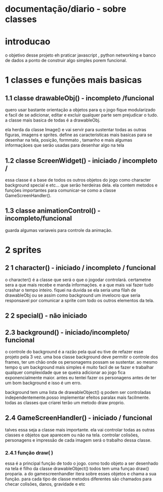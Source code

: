 # documentação/diario -  sobre classes

# introducao


o objetivo desse projeto eh praticar javascript , python networking e banco de dados a ponto de construir algo simples porem  funcional.


# 1 classes e funções mais basicas


## 1.1 classe drawableObj() - incompleto /funcional


quero usar bastante orientação a objetos para q o jogo fique modularizado e facil de se adicionar,
editar e excluir qualquer parte sem prejudicar o tudo. a classe mais basica de todas é a drawableObj.


ela herda da classe Image() e vai servir para sustentar todas as outras figuras, imagens e sprites. 
define as caracteristicas mais basicas para se desenhar na tela, posição, formmato , tamanho e mais
algumas informaçãoes que serão usadas para desenhar algo na tela


## 1.2 classe ScreenWidget() - iniciado / incompleto /


essa classe é a base de todos os outros objetos do jogo como character background special e etc... que serão herdeiras dela. ela contem metodos e funções importantes para comunicar-se como a classe GameScreenHandler().



## 1.3 classe animationControl() - incompleto/funcional


guarda algumas variaveis para controle da animação. 


# 2 sprites


## 2 1 character() - iniciado / incompleto / funcional

o character() é a classe que será o que o jogodar controlará. certametne sera a que mais recebe e manda informações. e a que mais vai fazer tudo crashar o tempo inteiro. fiquei na duvida se ela seria uma filah de drawableObj ou se assim como background um invelocro que seria responsavel por comunicar a sprite com todo os outros elementos da tela.

## 2 2 special() - não iniciado


## 2.3 background() - iniciado/incompleto/ funcional

o controle do background é a razão pela qual eu tive de refazer esse projeto pela 3 vez. uma boa classe background deve permitir o controle dos frames, ter um chão onde os personagems possam se
sustentar. ao mesmo tempo q um background mais simples é muito facil de se fazer e trabalhar qualquer 
complexidade que se queira adicionar ao jogo fica exponencialmente maior. antes eu tentei fazer 
os personagens antes de ter um bom background e isso é um erro.

background tem uma lista de drawableObject() q podem ser controladas independentemente.posso implementar efeitos paralax mais facilmente. todas as classes que criarei terão um metodo draw proprio.


## 2.4 GameScreenHandler() - iniciado / funcional

talves essa seja a classe mais importante. ela vai controlar todas as outras classes e objetos que aparecem ou não na tela. controlar colisões, personagens e impressão de cada imagem será o trabalho dessa classe.

### 2.4.1 função draw( )

essa é a principal função de todo o jogo. como todo objeto a ser desenhado na tela é filho da classe drawableObject() todos tem uma funçao draw() proparia. a do gamescreenhandler itera sobre esses objetos e chama a sua função. para cada tipo de classe metodos diferentes são chamados para checar colisões, danos, gravidade e etc